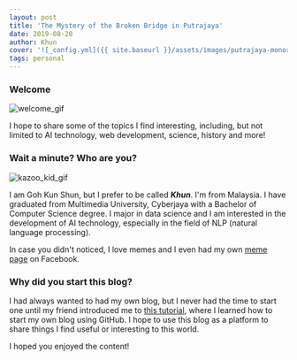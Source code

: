 ```yaml
---
layout: post
title: 'The Mystery of the Broken Bridge in Putrajaya'
date: 2019-08-20
author: Khun
cover: '![_config.yml]({{ site.baseurl }}/assets/images/putrajaya-monorail.jpg'
tags: personal
---
```


### Welcome
![welcome_gif](https://media1.giphy.com/media/FQyQEYd0KlYQ/giphy.gif)

I hope to share some of the topics I find interesting, including, but not limited to AI technology, web development, science, history and more!

### Wait a minute? Who are you?
![kazoo_kid_gif](https://thumbs.gfycat.com/UntidyMemorableBangeltiger-small.gif)

I am Goh Kun Shun, but I prefer to be called ***Khun***. I'm from Malaysia. I have graduated from Multimedia University, Cyberjaya with a Bachelor of Computer Science degree. I major in data science and I am interested in the development of AI technology, especially in the field of NLP (natural language processing). 

In case you didn't noticed, I love memes and I even had my own [meme page](https://www.facebook.com/I-dont-make-memes-I-stole-them-1174592176045115/) on Facebook.

### Why did you start this blog?

I had always wanted to had my own blog, but I never had the time to start one until my friend introduced me to [this tutorial](https://github.com/barryclark/jekyll-now), where I learned how to start my own blog using GitHub. I hope to use this blog as a platform to share things I find useful or interesting to this world. 

I hoped you enjoyed the content!
